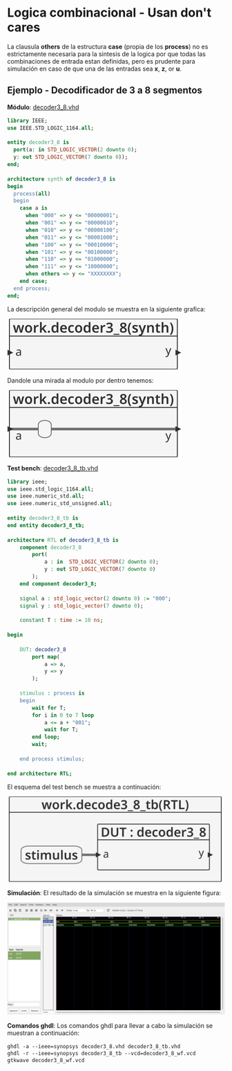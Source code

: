 # Logica combinacional - Usan don't cares #

La clausula **others** de la estructura **case** (propia de los **process**) no es estrictamente necesaria para la sintesis de la logica por que todas las combinaciones de entrada estan definidas, pero es prudente para simulación en caso de que una de las entradas sea **x**, **z**, or **u**.

## Ejemplo - Decodificador de 3 a 8 segmentos ##

**Módulo**: [decoder3_8.vhd](decoder3_8.vhd)

```vhdl
library IEEE; 
use IEEE.STD_LOGIC_1164.all;

entity decoder3_8 is
  port(a: in STD_LOGIC_VECTOR(2 downto 0);
  y: out STD_LOGIC_VECTOR(7 downto 0));
end;

architecture synth of decoder3_8 is
begin
  process(all) 
  begin
    case a is
      when "000" => y <= "00000001";
      when "001" => y <= "00000010";
      when "010" => y <= "00000100";
      when "011" => y <= "00001000";
      when "100" => y <= "00010000";
      when "101" => y <= "00100000";
      when "110" => y <= "01000000";
      when "111" => y <= "10000000";
      when others => y <= "XXXXXXXX";
    end case;
  end process;
end;
```

La descripción general del modulo se muestra en la siguiente grafica:

![decoder3_8](decoder3_8.svg)

Dandole una mirada al modulo por dentro tenemos:

![decoder3_8](decoder3_8-1.svg)

**Test bench**: [decoder3_8_tb.vhd](decoder3_8_tb.vhd)

```vhdl
library ieee;
use ieee.std_logic_1164.all;
use ieee.numeric_std.all;
use ieee.numeric_std_unsigned.all;

entity decoder3_8_tb is
end entity decoder3_8_tb;

architecture RTL of decoder3_8_tb is
	component decoder3_8
		port(
			a : in  STD_LOGIC_VECTOR(2 downto 0);
			y : out STD_LOGIC_VECTOR(7 downto 0)
		);
	end component decoder3_8;
	
	signal a : std_logic_vector(2 downto 0) := "000";
	signal y : std_logic_vector(7 downto 0);
	
	constant T : time := 10 ns;
	
begin
	
	DUT: decoder3_8
		port map(
			a => a,
			y => y
		);
		
	stimulus : process is
	begin
		wait for T;
		for i in 0 to 7 loop
			a <= a + "001";
			wait for T;
		end loop;
		wait;
		
	end process stimulus;
	
end architecture RTL;
```

El esquema del test bench se muestra a continuación:

![decoder3_8_tb](decode3_8_tb.svg)

**Simulación**: El resultado de la simulación se muestra en la siguiente figura:

![decoder3_8_tb_wf](decoder3_8_wf.png)

**Comandos ghdl**: Los comandos ghdl para llevar a cabo la simulación se muestran a continuación:

``` 
ghdl -a --ieee=synopsys decoder3_8.vhd decoder3_8_tb.vhd
ghdl -r --ieee=synopsys decoder3_8_tb --vcd=decoder3_8_wf.vcd
gtkwave decoder3_8_wf.vcd
```

